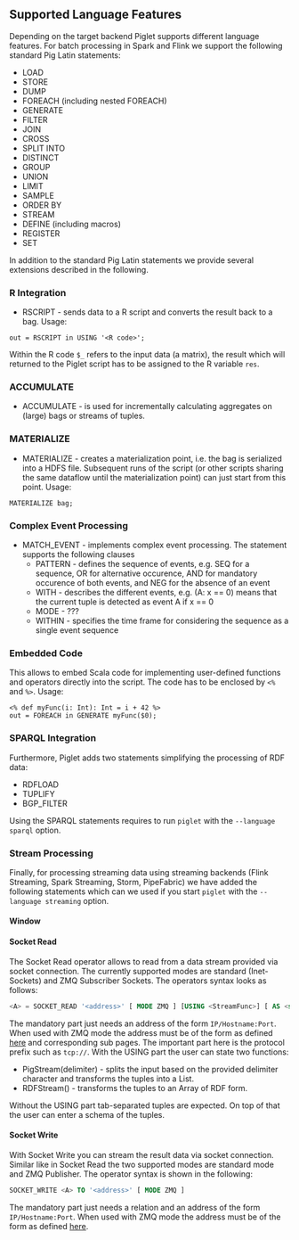 ## Supported Language Features ##

Depending on the target backend Piglet supports different language features. For batch processing in Spark and Flink we support the following standard Pig Latin statements:
 * LOAD
 * STORE
 * DUMP
 * FOREACH (including nested FOREACH)
 * GENERATE
 * FILTER
 * JOIN
 * CROSS
 * SPLIT INTO
 * DISTINCT
 * GROUP
 * UNION
 * LIMIT
 * SAMPLE
 * ORDER BY
 * STREAM
 * DEFINE (including macros)
 * REGISTER
 * SET
 
In addition to the standard Pig Latin statements we provide several extensions described in the following.

### R Integration ###

 * RSCRIPT - sends data to a R script and converts the result back to a bag. Usage:
 
 ```
 out = RSCRIPT in USING '<R code>';
 ```
 Within the R code `$_` refers to the input data (a matrix), the result which will returned to the Piglet 
 script has to be assigned to the R variable `res`.
 
### ACCUMULATE ###
 * ACCUMULATE - is used for incrementally calculating aggregates on (large) bags or streams of tuples.
 
### MATERIALIZE ###
 
 * MATERIALIZE - creates a materialization point, i.e. the bag is serialized into a HDFS file. Subsequent 
 runs of the script (or other scripts sharing the same dataflow until the materialization point) can just start from this point. Usage:

```
MATERIALIZE bag;
``` 

### Complex Event Processing ###

 * MATCH_EVENT - implements complex event processing. The statement supports the following clauses
    * PATTERN - defines the sequence of events, e.g. SEQ for a sequence, OR for alternative occurence, AND for mandatory occurence of both events, and NEG
      for the absence of an event
    * WITH - describes the different events, e.g. (A: x == 0) means that the current tuple is detected as event A if x == 0
    * MODE - ???
    * WITHIN - specifies the time frame for considering the sequence as a single event sequence


### Embedded Code ###

This allows to embed Scala code for implementing user-defined functions and operators directly into the script. 
The code has to be enclosed by `<%` and `%>`. Usage:

```
<% def myFunc(i: Int): Int = i + 42 %>
out = FOREACH in GENERATE myFunc($0);
```
 
### SPARQL Integration ###
 
Furthermore, Piglet adds two statements simplifying the processing of RDF data:
 * RDFLOAD
 * TUPLIFY
 * BGP_FILTER
 
Using the SPARQL statements requires to run `piglet` with the `--language sparql` option.

### Stream Processing ###
 
Finally, for processing streaming data using streaming backends (Flink Streaming, Spark Streaming, Storm, PipeFabric) 
we have added the following statements which can we used if you start `piglet` with the `--language streaming` option.

#### Window ####

#### Socket Read ####
The Socket Read operator allows to read from a data stream provided via socket connection. 
The currently supported modes are standard (Inet-Sockets) and ZMQ Subscriber Sockets. The operators syntax looks as follows:
```sql
<A> = SOCKET_READ '<address>' [ MODE ZMQ ] [USING <StreamFunc>] [ AS <schema> ]
```
The mandatory part just needs an address of the form `IP/Hostname:Port`. When used with ZMQ mode the address 
must be of the form as defined [here](http://api.zeromq.org/) and corresponding sub pages. The important part 
here is the protocol prefix such as `tcp://`. With the USING part the user can state two functions:
 * PigStream(delimiter) - splits the input based on the provided delimiter character and transforms the tuples into a List.
 * RDFStream() - transforms the tuples to an Array of RDF form.

Without the USING part tab-separated tuples are expected. On top of that the user can enter a schema of the tuples.

#### Socket Write ####
With Socket Write you can stream the result data via socket connection. Similar like in Socket Read the two 
supported modes are standard mode and ZMQ Publisher. The operator syntax is shown in the following:
```sql
SOCKET_WRITE <A> TO '<address>' [ MODE ZMQ ]
```
The mandatory part just needs a relation and an address of the form `IP/Hostname:Port`. When used with ZMQ 
mode the address must be of the form as defined [here](http://api.zeromq.org/). 
